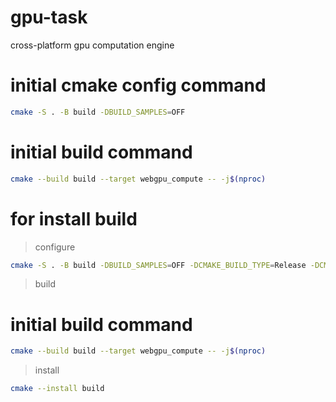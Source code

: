 # gpu-task
cross-platform gpu computation engine


# initial cmake config command

```bash
cmake -S . -B build -DBUILD_SAMPLES=OFF
```

# initial build command
```bash
cmake --build build --target webgpu_compute -- -j$(nproc)
```


# for install build

> configure
```bash
cmake -S . -B build -DBUILD_SAMPLES=OFF -DCMAKE_BUILD_TYPE=Release -DCMAKE_INSTALL_PREFIX=install
```
> build
# initial build command
```bash
cmake --build build --target webgpu_compute -- -j$(nproc)
```

> install
```bash
cmake --install build
```